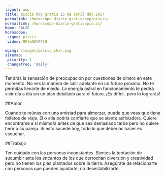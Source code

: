 ```yaml
---
layout: amp
title: piscis hoy gratis 15 de abril del 2017 
permalink: /horoscopo-diario-gratis/amp/piscis/
normallink: /horoscopo-diario-gratis/piscis/
home: FALSE
horoscopo:
 signo: piscis
 video: MH7wNQtP7l8

ogimg: /images/piscis_char.png
sitemap:
 priority: 1
 changefreq: 'daily'
---
```



Tendrás la sensación de preocupación por cuestiones de dinero en este momento. No ves la manera de salir adelante en un futuro próximo. No te permitas llenarte de miedo. La energía astral en funcionamiento te pedirá vivir día a día sin un plan detallado para el futuro. ¡Es difícil, pero lo lograrás!

##Amor

Cuando te reúnas con una amistad para almorzar, puede que veas que tiene folletos de viaje. Él o ella podría confiarte que se siente asfixiado/a. Quiere encontrarse a sí mismo/a antes de que sea demasiado tarde pero no quiere herir a su pareja. Si esto sucede hoy, todo lo que deberías hacer es escuchar.

##Trabajo

Ten cuidado con las personas inconstantes. Sientes la tentación de sucumbir ante los encantos de los que derrochan diversión y creatividad pero no tienen los pies plantados sobre la tierra. Asegúrate de relacionarte con personas que pueden ayudarte, no desestabilizarte.